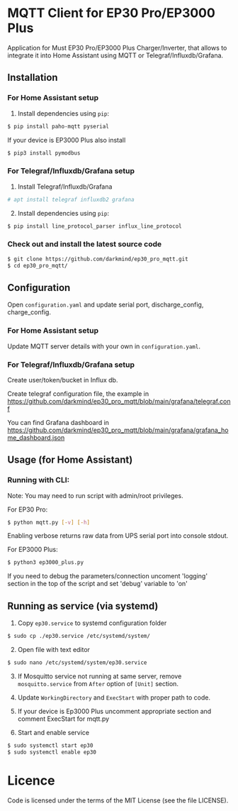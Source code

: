 # MQTT Client for EP30 Pro/EP3000 Plus
Application for Must EP30 Pro/EP3000 Plus Charger/Inverter, that allows to integrate it into Home Assistant using MQTT or Telegraf/Influxdb/Grafana.

## Installation

### For Home Assistant setup

1. Install dependencies using `pip`:

```sh
$ pip install paho-mqtt pyserial
```

If your device is EP3000 Plus also install

```sh
$ pip3 install pymodbus
```

### For Telegraf/Influxdb/Grafana setup

1. Install Telegraf/Influxdb/Grafana

```sh
# apt install telegraf influxdb2 grafana
```

2. Install dependencies using `pip`:

```sh
$ pip install line_protocol_parser influx_line_protocol
```

### Check out and install the latest source code

```sh
$ git clone https://github.com/darkmind/ep30_pro_mqtt.git
$ cd ep30_pro_mqtt/
```

## Configuration

Open `configuration.yaml` and update serial port, discharge_config, charge_config.

### For Home Assistant setup

Update MQTT server details with your own in `configuration.yaml`.

### For Telegraf/Influxdb/Grafana setup

Create user/token/bucket in Influx db.

Create telegraf configuration file, the example in https://github.com/darkmind/ep30_pro_mqtt/blob/main/grafana/telegraf.conf

You can find Grafana dashboard in https://github.com/darkmind/ep30_pro_mqtt/blob/main/grafana/grafana_home_dashboard.json

## Usage (for Home Assistant)
### Running with CLI:

Note: You may need to run script with admin/root privileges.

For EP30 Pro:

```sh
$ python mqtt.py [-v] [-h]
```

Enabling verbose returns raw data from UPS serial port into console stdout.

For EP3000 Plus:

```sh
$ python3 ep3000_plus.py
```

If you need to debug the parameters/connection uncoment 'logging' section
in the top of the script and set 'debug' variable to 'on'

## Running as service (via systemd)

1. Copy `ep30.service` to systemd configuration folder

```sh
$ sudo cp ./ep30.service /etc/systemd/system/ 
```

2. Open file with text editor

```sh
$ sudo nano /etc/systemd/system/ep30.service
```

3. If Mosquitto service not running at same server, remove `mosquitto.service` from `After` option of `[Unit]` section.


4. Update `WorkingDirectory` and `ExecStart` with proper path to code.

5. If your device is Ep3000 Plus uncomment appropriate section and comment ExecStart for mqtt.py

5. Start and enable service

```sh
$ sudo systemctl start ep30
$ sudo systemctl enable ep30
```

# Licence

Code is licensed under the terms of the MIT License (see the file LICENSE).
